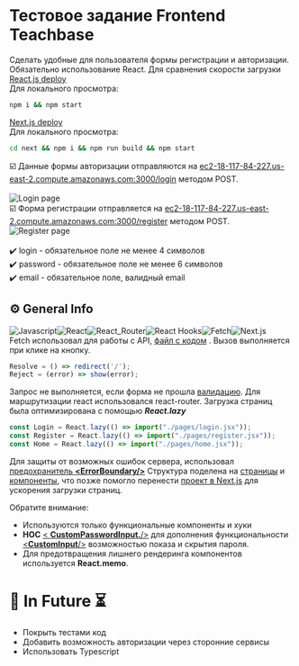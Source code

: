 
# Тестовое задание Frontend Teachbase

Сделать удобные для пользователя формы регистрации и авторизации. Обязательно использование React.
Для сравнения скорости загрузки<br/>
[React.js deploy](https://wandering-savory-marionberry.glitch.me/login)<br/>
Для локального просмотра:<br/>
```bash
npm i && npm start
```
[Next.js deploy](https://opposite-gem-crawdad.glitch.me)<br/>
Для локального просмотра:<br/>
```bash
cd next && npm i && npm run build && npm start
```

:ballot_box_with_check: Данные формы авторизации отправляются на [ec2-18-117-84-227.us-east-2.compute.amazonaws.com:3000/login](http://ec2-18-117-84-227.us-east-2.compute.amazonaws.com/login) методом POST.	<br/>	
![Login page](https://i.ibb.co/5LYmt1q/Peek-2021-08-29-00-23.gif)<br/>
:ballot_box_with_check: Форма регистрации отправляется на [ec2-18-117-84-227.us-east-2.compute.amazonaws.com:3000/register](http://ec2-18-117-84-227.us-east-2.compute.amazonaws.com/register) методом POST.<br/>
  ![Register page](https://i.ibb.co/PtQC5xg/Peek-2021-08-29-00-45.gif)<br/>      
:heavy_check_mark: login - обязательное поле не менее 4 символов<br/>
:heavy_check_mark: password - обязательное поле не менее 6 символов<br/>
:heavy_check_mark: email - обязательное поле, валидный email<br/>

             																																					  
## ⚙️ General Info
![Javascript](https://res.cloudinary.com/practicaldev/image/fetch/s--yXd1I4K0--/c_limit%2Cf_auto%2Cfl_progressive%2Cq_auto%2Cw_880/https://img.shields.io/badge/Javascript-323330%3Fstyle%3Dfor-the-badge%26logo%3Djavascript%26logoColor%3DF7DF1E)![React](https://img.shields.io/badge/React-20232A?style=for-the-badge&logo=react&logoColor=61DAFB)![React_Router](https://img.shields.io/badge/React_Router-CA4245?style=for-the-badge&logo=react-router&logoColor=white)![React Hooks](https://img.shields.io/badge/React_Hooks-778899?style=for-the-badge&logo=react&logoColor=61DAFB)![Fetch](https://img.shields.io/badge/Fetch-DC143C?style=for-the-badge&logo=javascript&logoColor=white)![Next.js](https://img.shields.io/static/v1?label=&message=Next.js&color=%23666&style=for-the-badge&logo=vercel&logoColor=black)<br/>
Fetch использовал для работы с API, [файл с кодом](https://github.com/Zwerruga/Teachbase-test-task/blob/main/src/utils/apiCalls.js) . Вызов выполняется при клике на кнопку. 
```javascript 
Resolve = () => redirect('/');
Reject = (error) => show(error);
```
Запрос не выполняется, если форма не прошла [валидацию](https://github.com/Zwerruga/Teachbase-test-task/blob/main/src/utils/registerValidator.js).
Для маршрутизации react использовался react-router.
Загрузка страниц была оптимизирована с помощью ***React.lazy***
```javascript
const Login = React.lazy(() => import("./pages/login.jsx"));
const Register = React.lazy(() => import("./pages/register.jsx"));
const Home = React.lazy(() => import("./pages/home.jsx"));
```
Для защиты от возможных ошибок сервера, использовал [предохранитель **<**ErrorBoundary**/>**](https://github.com/Zwerruga/Teachbase-test-task/blob/main/src/components/ErrorBoundary.jsx)
Структура поделена на [страницы](https://github.com/Zwerruga/Teachbase-test-task/tree/main/src/pages) и [компоненты](https://github.com/Zwerruga/Teachbase-test-task/tree/main/src/components), что позже помогло перенести [проект в Next.js](https://opposite-gem-crawdad.glitch.me) для ускорения загрузки страниц.

Обратите внимание:
 - Используются только функциональные компоненты и хуки
 - **HOC** [< **CustomPasswordInput.**/>](https://github.com/Zwerruga/Teachbase-test-task/blob/main/src/components/CustomPasswordInput.jsx) для дополнения функциональности [<**CustomInput**/>](https://github.com/Zwerruga/Teachbase-test-task/blob/main/src/components/CustomInput.jsx) возможностью показа и скрытия пароля.
 - Для предотвращения лишнего рендеринга компонентов используется **React.memo**.
# 🔮 In Future ⏳
- Покрыть тестами код 
 - Добавить возможность авторизации через сторонние сервисы 
 - Использовать Typescript
